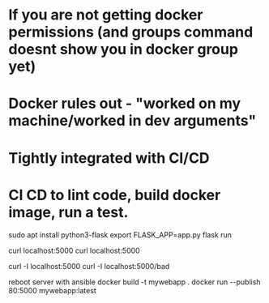 
# If you are not getting docker permissions (and groups command doesnt show you in docker group yet)
# Docker rules out - "worked on my machine/worked in dev arguments"
# Tightly integrated with CI/CD
# CI CD to lint code, build docker image, run a test.

sudo apt install python3-flask
export FLASK_APP=app.py
flask run

curl localhost:5000
curl localhost:5000

curl -I localhost:5000
curl -I localhost:5000/bad

reboot server with ansible
docker build -t mywebapp .
docker run --publish 80:5000 mywebapp:latest